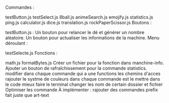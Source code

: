 Commandes :

testButton.js
testSelect.js
8ball.js
animeSearch.js
emojify.js
statistics.js
ping.js
calculator.js
dice.js
translation.js
rockPaperScissor.js
Boutons :

testButton.js : Un bouton pour relancer le dé et générer un nombre aléatoire.
Un bouton pour actualiser les informations de la machine.
Menu déroulant :

testSelecte.js
Fonctions :

math.js
formatBytes.js
Créer un fichier pour la fonction dans manchine-info.
Ajouter un bouton de rafraîchissement pour la commande statistics.
modifier dans chaque commande qui a une functions les chemins d'acces
rajouter le systme de couleurs dans chaque commande est le mettre dans le code
mieux faire le terminal
changer les nom de certain dossier et fichier
Optimiser les commande 
À implémenter :
rajouter des commandes prefix fait juste que art-text

